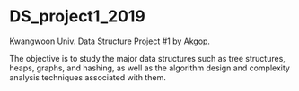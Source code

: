 # DS_project1_2019

Kwangwoon Univ. Data Structure Project #1
by Akgop.

The objective is to study the major data structures such as tree structures, heaps, graphs, and hashing, as well as the algorithm design and complexity analysis techniques associated with them.
